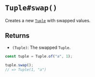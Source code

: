 # `Tuple#swap()`

Creates a new [`Tuple`][Tuple] with swapped values.

## Returns

* `(Tuple)`: The swapped `Tuple`.

```javascript
const tuple = Tuple.of("a", 1);

tuple.swap();
// => Tuple(1, "a")
```

[Tuple]: ..
